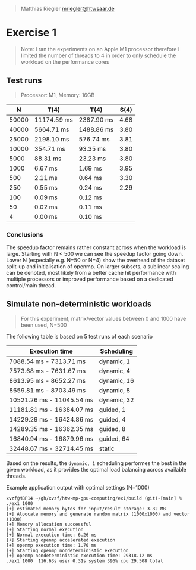 > Matthias Riegler <mriegler@htwsaar.de>

# Exercise 1
> Note: I ran the experiments on an Apple M1 processor therefore I limited the number of threads to 4 in order to only schedule the workload on the performance cores

## Test runs
> Processor: M1, Memory: 16GB

|   N   |    T(4)     |    T(4)    | S(4) |
|-------|-------------|------------|------|
| 50000 | 11174.59 ms | 2387.90 ms | 4.68 |
| 40000 |  5664.71 ms | 1488.86 ms | 3.80 |
| 25000 |  2198.10 ms |  576.74 ms | 3.81 |
| 10000 |   354.71 ms |   93.35 ms | 3.80 |
|  5000 |    88.31 ms |   23.23 ms | 3.80 |
|  1000 |     6.67 ms |    1.69 ms | 3.95 |
|   500 |     2.11 ms |    0.64 ms | 3.30 |
|   250 |     0.55 ms |    0.24 ms | 2.29 |
|   100 |     0.09 ms |    0.12 ms |      |
|    50 |     0.02 ms |    0.11 ms |      |
|     4 |     0.00 ms |    0.10 ms |      |

### Conclusions
The speedup factor remains rather constant across when the workload is large. Starting with N < 500 we can see the speedup factor going down.
Lower N (especially e.g. N=50 or N=4) show the overhead of the dataset split-up and initialisation of openmp.
On larger subsets, a sublinear scaling can be denoted, most likely from a better cache hit performance with multiple processors or improved performance based on a dedicated control/main thread.


## Simulate non-deterministic workloads
> For this experiment, matrix/vector values between 0 and 1000 have been used, N=500

The following table is based on 5 test runs of each scenario

|       Execution time      |   Scheduling  |
|---------------------------|---------------|
|  7088.54 ms -  7313.71 ms |  dynamic, 1   |
|  7573.68 ms -  7631.67 ms |  dynamic, 4   |
|  8613.95 ms -  8652.27 ms |  dynamic, 16  |
|  8659.81 ms -  8703.49 ms |  dynamic, 8   |
| 10521.26 ms - 11045.54 ms |  dynamic, 32  |
| 11181.81 ms - 16384.07 ms |  guided, 1    |
| 14229.29 ms - 16424.86 ms |  guided, 4    |
| 14289.35 ms - 16362.35 ms |  guided, 8    |
| 16840.94 ms - 16879.96 ms |  guided, 64   |
| 32448.67 ms - 32714.45 ms |   static      |

Based on the results, the `dynamic, 1` scheduling performes the best in the given workload, as it provides the optimal load balancing across available threads.


Example application output with optimal settings (N=1000)
```
xvzf@MBP14 ~/gh/xvzf/htw-mp-gpu-computing/ex1/build (git)-[main] % ./ex1 1000
[+] estimated memory bytes for input/result storage: 3.82 MB
[+] Aloocate memory and generate random matrix (1000x1000) and vector (1000)
[+] Memory allocation successful
[+] Starting normal execution
[+] Normal execution time: 6.26 ms
[+] Starting openmp accelerated execution
[+] openmp execution time: 1.70 ms
[+] Starting openmp nondeterministic execution
[+] openmp nondeterministic execution time: 29318.12 ms
./ex1 1000  116.63s user 0.31s system 396% cpu 29.508 total
```

